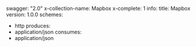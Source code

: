 swagger: "2.0"
x-collection-name: Mapbox
x-complete: 1
info:
  title: Mapbox
  version: 1.0.0
schemes:
- http
produces:
- application/json
consumes:
- application/json